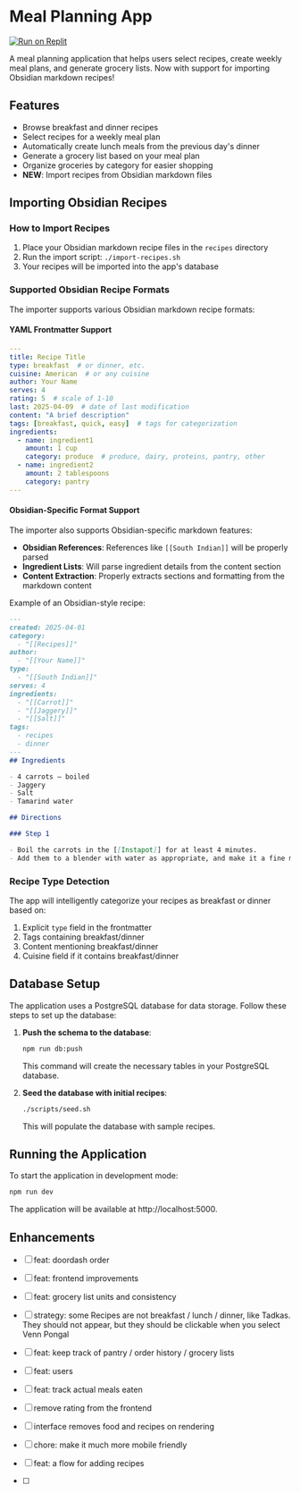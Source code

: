 # Meal Planning App

[![Run on Replit](https://replit.com/badge?caption=Run%20on%20Replit)](https://replit.com/new/github/sanchitram1/meal-planner)


A meal planning application that helps users select recipes, create weekly meal plans, and generate grocery lists. Now with support for importing Obsidian markdown recipes!

## Features

- Browse breakfast and dinner recipes
- Select recipes for a weekly meal plan
- Automatically create lunch meals from the previous day's dinner
- Generate a grocery list based on your meal plan
- Organize groceries by category for easier shopping
- **NEW**: Import recipes from Obsidian markdown files

## Importing Obsidian Recipes

### How to Import Recipes

1. Place your Obsidian markdown recipe files in the `recipes` directory
2. Run the import script: `./import-recipes.sh`
3. Your recipes will be imported into the app's database

### Supported Obsidian Recipe Formats

The importer supports various Obsidian markdown recipe formats:

#### YAML Frontmatter Support

```yaml
---
title: Recipe Title
type: breakfast  # or dinner, etc.
cuisine: American  # or any cuisine
author: Your Name
serves: 4
rating: 5  # scale of 1-10
last: 2025-04-09  # date of last modification
content: "A brief description"
tags: [breakfast, quick, easy]  # tags for categorization
ingredients:
  - name: ingredient1
    amount: 1 cup
    category: produce  # produce, dairy, proteins, pantry, other
  - name: ingredient2
    amount: 2 tablespoons
    category: pantry
---
```

#### Obsidian-Specific Format Support

The importer also supports Obsidian-specific markdown features:

- **Obsidian References**: References like `[[South Indian]]` will be properly parsed
- **Ingredient Lists**: Will parse ingredient details from the content section
- **Content Extraction**: Properly extracts sections and formatting from the markdown content

Example of an Obsidian-style recipe:

```markdown
---
created: 2025-04-01
category:
  - "[[Recipes]]"
author:
  - "[[Your Name]]"
type:
  - "[[South Indian]]"
serves: 4
ingredients:
  - "[[Carrot]]"
  - "[[Jaggery]]"
  - "[[Salt]]"
tags:
  - recipes
  - dinner
---
## Ingredients

- 4 carrots – boiled
- Jaggery
- Salt
- Tamarind water

## Directions

### Step 1

- Boil the carrots in the [[Instapot]] for at least 4 minutes.
- Add them to a blender with water as appropriate, and make it a fine mixture
```

### Recipe Type Detection

The app will intelligently categorize your recipes as breakfast or dinner based on:

1. Explicit `type` field in the frontmatter
2. Tags containing breakfast/dinner 
3. Content mentioning breakfast/dinner
4. Cuisine field if it contains breakfast/dinner

## Database Setup

The application uses a PostgreSQL database for data storage. Follow these steps to set up the database:

1. **Push the schema to the database**:
   ```bash
   npm run db:push
   ```
   This command will create the necessary tables in your PostgreSQL database.

2. **Seed the database with initial recipes**:
   ```bash
   ./scripts/seed.sh
   ```
   This will populate the database with sample recipes.

## Running the Application

To start the application in development mode:

```bash
npm run dev
```

The application will be available at http://localhost:5000.

## Enhancements

- [ ] feat: doordash order
- [ ] feat: frontend improvements
- [ ] feat: grocery list units and consistency
- [ ] strategy: some Recipes are not breakfast / lunch / dinner, like Tadkas. They should not appear, but they should be clickable when you select Venn Pongal
- [ ] feat: keep track of pantry / order history / grocery lists
- [ ] feat: users
- [ ] feat: track actual meals eaten
- [ ] remove rating from the frontend
- [ ] interface removes food and recipes on rendering

- [ ] chore: make it much more mobile friendly
- [ ] feat: a flow for adding recipes
- [ ] 